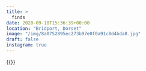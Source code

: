 ```yaml
---
title: >
  finds
date: 2020-09-18T15:36:39+00:00
location: "Bridport, Dorset"
image: "/img/8a0752895ec273b97e0f0a91c8d4bda8.jpg"
draft: false
instagram: true
---
```


{{<photo src="/img/8a0752895ec273b97e0f0a91c8d4bda8.jpg">}}
